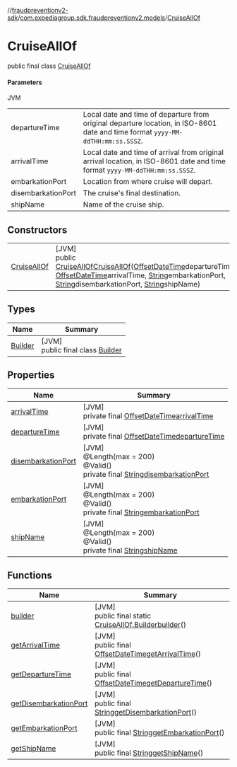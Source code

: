 //[fraudpreventionv2-sdk](../../../index.md)/[com.expediagroup.sdk.fraudpreventionv2.models](../index.md)/[CruiseAllOf](index.md)

# CruiseAllOf

public final class [CruiseAllOf](index.md)

#### Parameters

JVM

| | |
|---|---|
| departureTime | Local date and time of departure from original departure location, in ISO-8601 date and time format `yyyy-MM-ddTHH:mm:ss.SSSZ`. |
| arrivalTime | Local date and time of arrival from original arrival location, in ISO-8601 date and time format `yyyy-MM-ddTHH:mm:ss.SSSZ`. |
| embarkationPort | Location from where cruise will depart. |
| disembarkationPort | The cruise's final destination. |
| shipName | Name of the cruise ship. |

## Constructors

| | |
|---|---|
| [CruiseAllOf](-cruise-all-of.md) | [JVM]<br>public [CruiseAllOf](index.md)[CruiseAllOf](-cruise-all-of.md)([OffsetDateTime](https://docs.oracle.com/javase/8/docs/api/java/time/OffsetDateTime.html)departureTime, [OffsetDateTime](https://docs.oracle.com/javase/8/docs/api/java/time/OffsetDateTime.html)arrivalTime, [String](https://docs.oracle.com/javase/8/docs/api/java/lang/String.html)embarkationPort, [String](https://docs.oracle.com/javase/8/docs/api/java/lang/String.html)disembarkationPort, [String](https://docs.oracle.com/javase/8/docs/api/java/lang/String.html)shipName) |

## Types

| Name | Summary |
|---|---|
| [Builder](-builder/index.md) | [JVM]<br>public final class [Builder](-builder/index.md) |

## Properties

| Name | Summary |
|---|---|
| [arrivalTime](index.md#-215276800%2FProperties%2F-173342751) | [JVM]<br>private final [OffsetDateTime](https://docs.oracle.com/javase/8/docs/api/java/time/OffsetDateTime.html)[arrivalTime](index.md#-215276800%2FProperties%2F-173342751) |
| [departureTime](index.md#1794747813%2FProperties%2F-173342751) | [JVM]<br>private final [OffsetDateTime](https://docs.oracle.com/javase/8/docs/api/java/time/OffsetDateTime.html)[departureTime](index.md#1794747813%2FProperties%2F-173342751) |
| [disembarkationPort](index.md#236984908%2FProperties%2F-173342751) | [JVM]<br>@Length(max = 200)<br>@Valid()<br>private final [String](https://docs.oracle.com/javase/8/docs/api/java/lang/String.html)[disembarkationPort](index.md#236984908%2FProperties%2F-173342751) |
| [embarkationPort](index.md#-30190288%2FProperties%2F-173342751) | [JVM]<br>@Length(max = 200)<br>@Valid()<br>private final [String](https://docs.oracle.com/javase/8/docs/api/java/lang/String.html)[embarkationPort](index.md#-30190288%2FProperties%2F-173342751) |
| [shipName](index.md#-1640856467%2FProperties%2F-173342751) | [JVM]<br>@Length(max = 200)<br>@Valid()<br>private final [String](https://docs.oracle.com/javase/8/docs/api/java/lang/String.html)[shipName](index.md#-1640856467%2FProperties%2F-173342751) |

## Functions

| Name | Summary |
|---|---|
| [builder](builder.md) | [JVM]<br>public final static [CruiseAllOf.Builder](-builder/index.md)[builder](builder.md)() |
| [getArrivalTime](get-arrival-time.md) | [JVM]<br>public final [OffsetDateTime](https://docs.oracle.com/javase/8/docs/api/java/time/OffsetDateTime.html)[getArrivalTime](get-arrival-time.md)() |
| [getDepartureTime](get-departure-time.md) | [JVM]<br>public final [OffsetDateTime](https://docs.oracle.com/javase/8/docs/api/java/time/OffsetDateTime.html)[getDepartureTime](get-departure-time.md)() |
| [getDisembarkationPort](get-disembarkation-port.md) | [JVM]<br>public final [String](https://docs.oracle.com/javase/8/docs/api/java/lang/String.html)[getDisembarkationPort](get-disembarkation-port.md)() |
| [getEmbarkationPort](get-embarkation-port.md) | [JVM]<br>public final [String](https://docs.oracle.com/javase/8/docs/api/java/lang/String.html)[getEmbarkationPort](get-embarkation-port.md)() |
| [getShipName](get-ship-name.md) | [JVM]<br>public final [String](https://docs.oracle.com/javase/8/docs/api/java/lang/String.html)[getShipName](get-ship-name.md)() |
